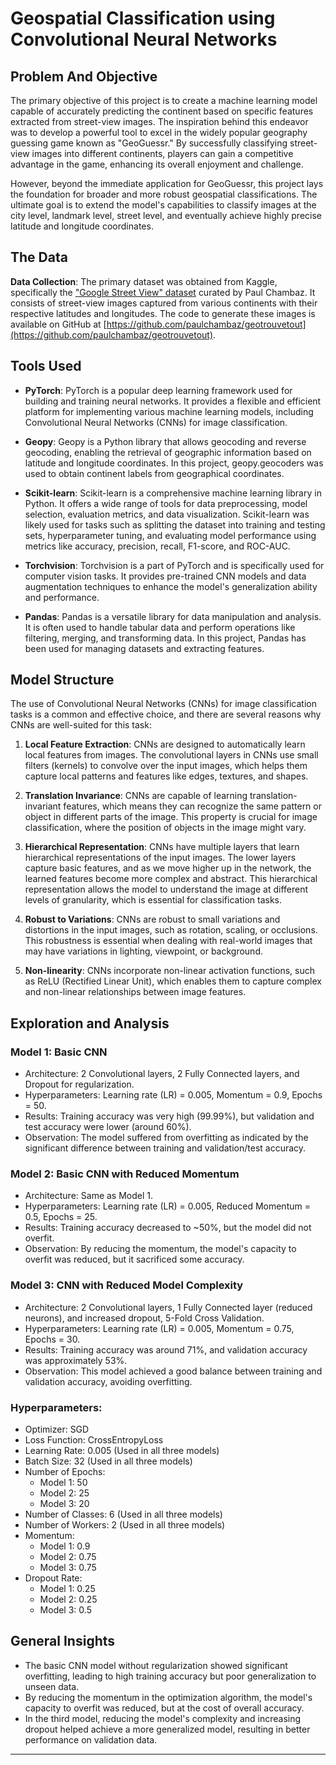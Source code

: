# Geospatial Classification using Convolutional Neural Networks

## Problem And Objective

The primary objective of this project is to create a machine learning model capable of accurately predicting the continent based on specific features extracted from street-view images. The inspiration behind this endeavor was to develop a powerful tool to excel in the widely popular geography guessing game known as "GeoGuessr." By successfully classifying street-view images into different continents, players can gain a competitive advantage in the game, enhancing its overall enjoyment and challenge.

However, beyond the immediate application for GeoGuessr, this project lays the foundation for broader and more robust geospatial classifications. The ultimate goal is to extend the model's capabilities to classify images at the city level, landmark level, street level, and eventually achieve highly precise latitude and longitude coordinates.

## The Data

**Data Collection**: The primary dataset was obtained from Kaggle, specifically the ["Google Street View" dataset](https://www.kaggle.com/datasets/paulchambaz/google-street-view) curated by Paul Chambaz. It consists of street-view images captured from various continents with their respective latitudes and longitudes. The code to generate these images is available on GitHub at [https://github.com/paulchambaz/geotrouvetout](https://github.com/paulchambaz/geotrouvetout).

## Tools Used

- **PyTorch**: PyTorch is a popular deep learning framework used for building and training neural networks. It provides a flexible and efficient platform for implementing various machine learning models, including Convolutional Neural Networks (CNNs) for image classification.

- **Geopy**: Geopy is a Python library that allows geocoding and reverse geocoding, enabling the retrieval of geographic information based on latitude and longitude coordinates. In this project, geopy.geocoders was used to obtain continent labels from geographical coordinates.

- **Scikit-learn**: Scikit-learn is a comprehensive machine learning library in Python. It offers a wide range of tools for data preprocessing, model selection, evaluation metrics, and data visualization. Scikit-learn was likely used for tasks such as splitting the dataset into training and testing sets, hyperparameter tuning, and evaluating model performance using metrics like accuracy, precision, recall, F1-score, and ROC-AUC.

- **Torchvision**: Torchvision is a part of PyTorch and is specifically used for computer vision tasks. It provides pre-trained CNN models and data augmentation techniques to enhance the model's generalization ability and performance.

- **Pandas**: Pandas is a versatile library for data manipulation and analysis. It is often used to handle tabular data and perform operations like filtering, merging, and transforming data. In this project, Pandas has been used for managing datasets and extracting features.

## Model Structure

The use of Convolutional Neural Networks (CNNs) for image classification tasks is a common and effective choice, and there are several reasons why CNNs are well-suited for this task:

1. **Local Feature Extraction**: CNNs are designed to automatically learn local features from images. The convolutional layers in CNNs use small filters (kernels) to convolve over the input images, which helps them capture local patterns and features like edges, textures, and shapes.

2. **Translation Invariance**: CNNs are capable of learning translation-invariant features, which means they can recognize the same pattern or object in different parts of the image. This property is crucial for image classification, where the position of objects in the image might vary.

3. **Hierarchical Representation**: CNNs have multiple layers that learn hierarchical representations of the input images. The lower layers capture basic features, and as we move higher up in the network, the learned features become more complex and abstract. This hierarchical representation allows the model to understand the image at different levels of granularity, which is essential for classification tasks.

4. **Robust to Variations**: CNNs are robust to small variations and distortions in the input images, such as rotation, scaling, or occlusions. This robustness is essential when dealing with real-world images that may have variations in lighting, viewpoint, or background.

5. **Non-linearity**: CNNs incorporate non-linear activation functions, such as ReLU (Rectified Linear Unit), which enables them to capture complex and non-linear relationships between image features.

## Exploration and Analysis

### Model 1: Basic CNN
- Architecture: 2 Convolutional layers, 2 Fully Connected layers, and Dropout for regularization.
- Hyperparameters: Learning rate (LR) = 0.005, Momentum = 0.9, Epochs = 50.
- Results: Training accuracy was very high (99.99%), but validation and test accuracy were lower (around 60%).
- Observation: The model suffered from overfitting as indicated by the significant difference between training and validation/test accuracy.

### Model 2: Basic CNN with Reduced Momentum
- Architecture: Same as Model 1.
- Hyperparameters: Learning rate (LR) = 0.005, Reduced Momentum = 0.5, Epochs = 25.
- Results: Training accuracy decreased to ~50%, but the model did not overfit.
- Observation: By reducing the momentum, the model's capacity to overfit was reduced, but it sacrificed some accuracy.

### Model 3: CNN with Reduced Model Complexity
- Architecture: 2 Convolutional layers, 1 Fully Connected layer (reduced neurons), and increased dropout, 5-Fold Cross Validation.
- Hyperparameters: Learning rate (LR) = 0.005, Momentum = 0.75, Epochs = 30.
- Results: Training accuracy was around 71%, and validation accuracy was approximately 53%.
- Observation: This model achieved a good balance between training and validation accuracy, avoiding overfitting.

### Hyperparameters:
- Optimizer: SGD
- Loss Function: CrossEntropyLoss
- Learning Rate: 0.005 (Used in all three models)
- Batch Size: 32 (Used in all three models)
- Number of Epochs:
  - Model 1: 50
  - Model 2: 25
  - Model 3: 20
- Number of Classes: 6 (Used in all three models)
- Number of Workers: 2 (Used in all three models)
- Momentum:
  - Model 1: 0.9
  - Model 2: 0.75
  - Model 3: 0.75
- Dropout Rate:
  - Model 1: 0.25
  - Model 2: 0.25
  - Model 3: 0.5

## General Insights

- The basic CNN model without regularization showed significant overfitting, leading to high training accuracy but poor generalization to unseen data.
- By reducing the momentum in the optimization algorithm, the model's capacity to overfit was reduced, but at the cost of overall accuracy.
- In the third model, reducing the model's complexity and increasing dropout helped achieve a more generalized model, resulting in better performance on validation data.

---
